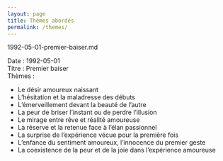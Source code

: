 ```yaml
---
layout: page
title: Thèmes abordés
permalink: /themes/
---
```




1992-05-01-premier-baiser.md

Date : 1992-05-01  
Titre : Premier baiser  
Thèmes :  
- Le désir amoureux naissant
- L’hésitation et la maladresse des débuts
- L’émerveillement devant la beauté de l’autre
- La peur de briser l’instant ou de perdre l’illusion
- Le mirage entre rêve et réalité amoureuse
- La réserve et la retenue face à l’élan passionnel
- La surprise de l’expérience vécue pour la première fois
- L’enfance du sentiment amoureux, l’innocence du premier geste
- La coexistence de la peur et de la joie dans l’expérience amoureuse
